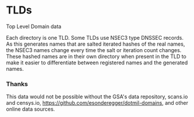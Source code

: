 # TLDs
Top Level Domain data

Each directory is one TLD.  Some TLDs use NSEC3 type DNSSEC records.  As this generates names that are salted iterated hashes of the real names, the NSEC3 names change every time the salt or iteration count changes.  These hashed names are in their own directory when present in the TLD to make it easier to differentiate between registered names and the generated names.

### Thanks
This data would not be possible without the GSA's data repository, scans.io and censys.io, https://github.com/esonderegger/dotmil-domains, and other online data sources.

